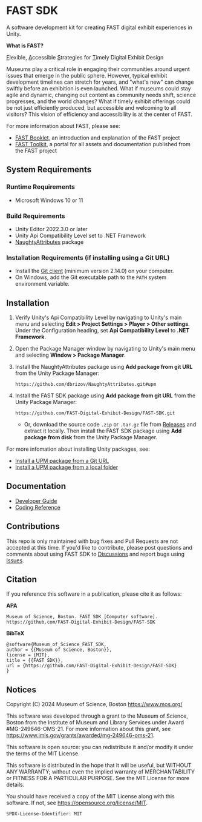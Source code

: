 # FAST SDK

A software development kit for creating FAST digital exhibit experiences
in Unity.

**What is FAST?**

<ins>F</ins>lexible, <ins>A</ins>ccessible <ins>S</ins>trategies for <ins>T</ins>imely Digital Exhibit Design

Museums play a critical role in engaging their communities around urgent 
issues that emerge in the public sphere. However, typical exhibit development 
timelines can stretch for years, and "what's new" can change swiftly before 
an exhibition is even launched. What if museums could stay agile and dynamic, 
changing out content as community needs shift, science progresses, and the 
world changes? What if timely exhibit offerings could be not just efficiently 
produced, but accessible and welcoming to all visitors? This vision of 
efficiency and accessibility is at the center of FAST.

For more information about FAST, please see:

* [FAST Booklet](https://mos.widen.net/s/gkftj8tgl8/fast_booklet), an 
introduction and explanation of the FAST project
* [FAST Toolkit](https://mos.widencollective.com/portals/zh7gauqj/FASTPublicPortal), 
a portal for all assets and documentation published from the FAST project

## System Requirements

### Runtime Requirements

* Microsoft Windows 10 or 11

### Build Requirements

* Unity Editor 2022.3.0 or later
* Unity Api Compatibility Level set to .NET Framework
* [NaughtyAttributes](https://github.com/dbrizov/NaughtyAttributes) package

### Installation Requirements (if installing using a Git URL)

* Install the [Git client](https://git-scm.com/) (minimum version 2.14.0) 
on your computer.
* On Windows, add the Git executable path to the `PATH` system environment 
variable.

## Installation

1. Verify Unity's Api Compatibility Level by navigating to Unity's main 
menu and selecting **Edit > Project Settings > Player > Other settings**. 
Under the Configuration heading, set **Api Compatibility Level** to 
<b>.NET Framework</b>.

2. Open the Package Manager window by navigating to Unity's main menu 
and selecting **Window > Package Manager**.

3. Install the NaughtyAttributes package using **Add package from git URL** 
from the Unity Package Manager:

    ```
    https://github.com/dbrizov/NaughtyAttributes.git#upm
    ```

4. Install the FAST SDK package using **Add package from git URL** 
from the Unity Package Manager:

    ```
    https://github.com/FAST-Digital-Exhibit-Design/FAST-SDK.git
    ```

    * Or, download the source code `.zip` or `.tar.gz` file from 
    [Releases](https://github.com/FAST-Digital-Exhibit-Design/FAST-SDK/releases) 
    and extract it locally. Then install the FAST SDK package using 
    **Add package from disk** from the Unity Package Manager.

For more infomation about installing Unity packages, see:

* [Install a UPM package from a Git URL](https://docs.unity3d.com/2022.3/Documentation/Manual/upm-ui-giturl.html)
* [Install a UPM package from a local folder](https://docs.unity3d.com/2022.3/Documentation/Manual/upm-ui-local.html)

## Documentation

* [Developer Guide](https://github.com/FAST-Digital-Exhibit-Design/FAST-SDK/wiki)
* [Coding Reference](https://FAST-Digital-Exhibit-Design.github.io/FAST-SDK-Documentation/)

## Contributions

This repo is only maintained with bug fixes and Pull Requests are not accepted 
at this time. If you'd like to contribute, please post questions and 
comments about using FAST SDK to [Discussions](https://github.com/FAST-Digital-Exhibit-Design/FAST-SDK/discussions) 
and report bugs using [Issues](https://github.com/FAST-Digital-Exhibit-Design/FAST-SDK/issues).

## Citation

If you reference this software in a publication, please cite it as follows:

**APA**
```
Museum of Science, Boston. FAST SDK [Computer software]. https://github.com/FAST-Digital-Exhibit-Design/FAST-SDK
```

**BibTeX**
```
@software{Museum_of_Science_FAST_SDK,
author = {{Museum of Science, Boston}},
license = {MIT},
title = {{FAST SDK}},
url = {https://github.com/FAST-Digital-Exhibit-Design/FAST-SDK}
}
```

## Notices

Copyright (C) 2024 Museum of Science, Boston
<https://www.mos.org/>

This software was developed through a grant to the Museum of Science, 
Boston from the Institute of Museum and Library Services under Award 
#MG-249646-OMS-21. For more information about this grant, see 
<https://www.imls.gov/grants/awarded/mg-249646-oms-21>.

This software is open source: you can redistribute it and/or modify
it under the terms of the MIT License.

This software is distributed in the hope that it will be useful,
but WITHOUT ANY WARRANTY; without even the implied warranty of
MERCHANTABILITY or FITNESS FOR A PARTICULAR PURPOSE. See the
MIT License for more details.

You should have received a copy of the MIT License along with this 
software. If not, see <https://opensource.org/license/MIT>.

`SPDX-License-Identifier: MIT`
